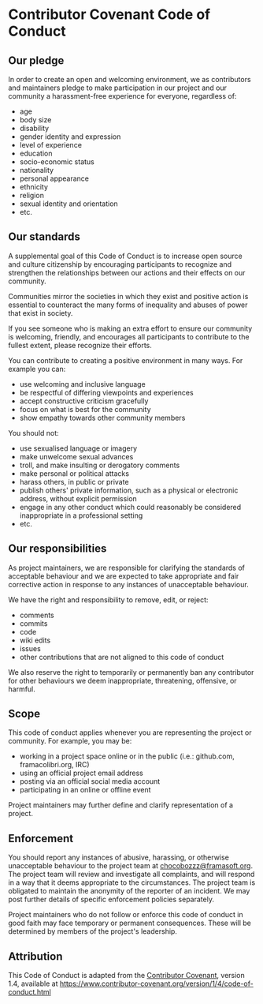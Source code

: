 # Contributor Covenant Code of Conduct

## Our pledge

In order to create an open and welcoming environment, we as contributors and maintainers pledge to make participation in our project and our community a harassment-free experience for everyone, regardless of:

* age
* body size
* disability
* gender identity and expression
* level of experience
* education
* socio-economic status
* nationality
* personal appearance
* ethnicity
* religion
* sexual identity and orientation
* etc.

## Our standards

A supplemental goal of this Code of Conduct is to increase open source and culture citizenship by encouraging participants to recognize and strengthen the relationships between our actions and their effects on our community.

Communities mirror the societies in which they exist and positive action is essential to counteract the many forms of inequality and abuses of power that exist in society.

If you see someone who is making an extra effort to ensure our community is welcoming, friendly, and encourages all participants to contribute to the fullest extent, please recognize their efforts.

You can contribute to creating a positive environment in many ways. For example you can:

* use welcoming and inclusive language
* be respectful of differing viewpoints and experiences
* accept constructive criticism gracefully
* focus on what is best for the community
* show empathy towards other community members

You should not:

* use sexualised language or imagery
* make unwelcome sexual advances
* troll, and make insulting or derogatory comments
* make personal or political attacks
* harass others, in public or private
* publish others' private information, such as a physical or electronic address, without explicit permission
* engage in any other conduct which could reasonably be considered inappropriate in a professional setting
* etc.

## Our responsibilities

As project maintainers, we are responsible for clarifying the standards of acceptable behaviour and we are expected to take appropriate and fair corrective action in response to any instances of unacceptable behaviour.

We have the right and responsibility to remove, edit, or reject:

* comments
* commits
* code
* wiki edits
* issues
* other contributions that are not aligned to this code of conduct

We also reserve the right to temporarily or permanently ban any contributor for other behaviours we deem inappropriate, threatening, offensive, or harmful.

## Scope

This code of conduct applies whenever you are representing the project or community. For example, you may be:

* working in a project space online or in the public (i.e.: github.com, framacolibri.org, IRC)
* using an official project email address
* posting via an official social media account
* participating in an online or offline event

Project maintainers may further define and clarify representation of a project.

## Enforcement

You should report any instances of abusive, harassing, or otherwise unacceptable behaviour to the project team at chocobozzz@framasoft.org. The project team will review and investigate all complaints, and will respond in a way that it deems appropriate to the circumstances. The project team is obligated to maintain the anonymity of the reporter of an incident. We may post further details of specific enforcement policies separately.

Project maintainers who do not follow or enforce this code of conduct in good faith may face temporary or permanent consequences. These will be determined by members of the project's leadership.

## Attribution

This Code of Conduct is adapted from the [Contributor Covenant][homepage], version 1.4,
available at https://www.contributor-covenant.org/version/1/4/code-of-conduct.html

[homepage]: https://www.contributor-covenant.org
[version]: http://contributor-covenant.org/version/1/4/
